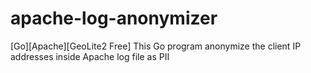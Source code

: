 # apache-log-anonymizer
[Go][Apache][GeoLite2 Free] This Go program anonymize the client IP addresses inside Apache log file as PII
